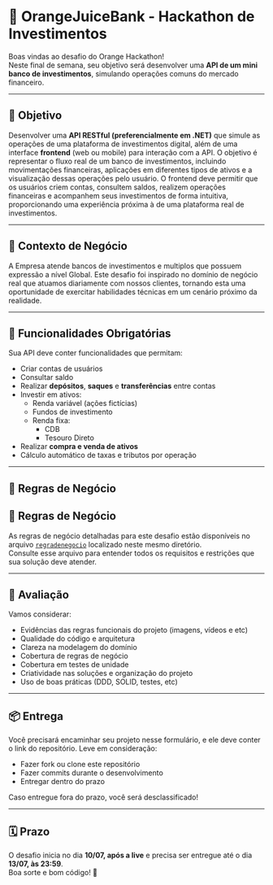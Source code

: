 # 🍊 OrangeJuiceBank - Hackathon de Investimentos

Boas vindas ao desafio do Orange Hackathon!  
Neste final de semana, seu objetivo será desenvolver uma **API de um mini banco de investimentos**, simulando operações comuns do mercado financeiro.

---

## 🎯 Objetivo

Desenvolver uma **API RESTful (preferencialmente em .NET)** que simule as operações de uma plataforma de investimentos digital, além de uma interface **frontend** (web ou mobile) para interação com a API. O objetivo é representar o fluxo real de um banco de investimentos, incluindo movimentações financeiras, aplicações em diferentes tipos de ativos e a visualização dessas operações pelo usuário. O frontend deve permitir que os usuários criem contas, consultem saldos, realizem operações financeiras e acompanhem seus investimentos de forma intuitiva, proporcionando uma experiência próxima à de uma plataforma real de investimentos.

---

## 🧠 Contexto de Negócio

A Empresa atende bancos de investimentos e multiplos que possuem expressão a nível Global. Este desafio foi inspirado no domínio de negócio real que atuamos diariamente com nossos clientes, tornando esta uma oportunidade de exercitar habilidades técnicas em um cenário próximo da realidade.

---

## 📌 Funcionalidades Obrigatórias

Sua API deve conter funcionalidades que permitam:

- Criar contas de usuários
- Consultar saldo
- Realizar **depósitos**, **saques** e **transferências** entre contas
- Investir em ativos:
  - Renda variável (ações fictícias)
  - Fundos de investimento
  - Renda fixa:
    - CDB
    - Tesouro Direto
- Realizar **compra e venda de ativos**
- Cálculo automático de taxas e tributos por operação

---

## 💸 Regras de Negócio

## 💼 Regras de Negócio

As regras de negócio detalhadas para este desafio estão disponíveis no arquivo [`regradenegocio`](public/regradenegocio.md) localizado neste mesmo diretório.  
Consulte esse arquivo para entender todos os requisitos e restrições que sua solução deve atender.

---

## 🧠 Avaliação

Vamos considerar:

- Evidências das regras funcionais do projeto (imagens, vídeos e etc)
- Qualidade do código e arquitetura
- Clareza na modelagem do domínio
- Cobertura de regras de negócio
- Cobertura em testes de unidade 
- Criatividade nas soluções e organização do projeto
- Uso de boas práticas (DDD, SOLID, testes, etc)

---

## 📦 Entrega

Você precisará encaminhar seu projeto nesse formulário, e ele deve conter o link do repositório.
Leve em consideração:
- Fazer fork ou clone este repositório
- Fazer commits durante o desenvolvimento
- Entregar dentro do prazo

Caso entregue fora do prazo, você será desclassificado!

---

## 🗓️ Prazo

O desafio inicia no dia **10/07, após a live** e precisa ser entregue até o dia **13/07, às 23:59**.  
Boa sorte e bom código! 🚀 
